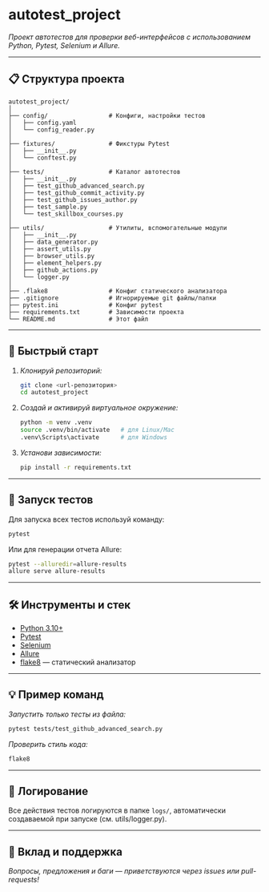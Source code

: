 # autotest_project

*Проект автотестов для проверки веб-интерфейсов с использованием Python, Pytest, Selenium и Allure.*

---

## 📋 Структура проекта

```
autotest_project/
│
├── config/                 # Конфиги, настройки тестов
│   ├── config.yaml
│   └── config_reader.py
│
├── fixtures/               # Фикстуры Pytest
│   ├── __init__.py
│   └── conftest.py
│
├── tests/                  # Каталог автотестов
│   ├── __init__.py
│   ├── test_github_advanced_search.py
│   ├── test_github_commit_activity.py
│   ├── test_github_issues_author.py
│   ├── test_sample.py
│   └── test_skillbox_courses.py
│
├── utils/                  # Утилиты, вспомогательные модули
│   ├── __init__.py
│   ├── data_generator.py
│   ├── assert_utils.py
│   ├── browser_utils.py
│   ├── element_helpers.py
│   ├── github_actions.py
│   └── logger.py
│
├── .flake8                 # Конфиг статического анализатора
├── .gitignore              # Игнорируемые git файлы/папки
├── pytest.ini              # Конфиг pytest
├── requirements.txt        # Зависимости проекта
└── README.md               # Этот файл
```

---

## 🚀 Быстрый старт

1. *Клонируй репозиторий:*

   ```sh
   git clone <url-репозитория>
   cd autotest_project
   ```

2. *Создай и активируй виртуальное окружение:*

   ```sh
   python -m venv .venv
   source .venv/bin/activate   # для Linux/Mac
   .venv\Scripts\activate      # для Windows
   ```

3. *Установи зависимости:*

   ```sh
   pip install -r requirements.txt
   ```

---

## 🧪 Запуск тестов

Для запуска всех тестов используй команду:

```sh
pytest
```

Или для генерации отчета Allure:

```sh
pytest --alluredir=allure-results
allure serve allure-results
```

---

## 🛠️ Инструменты и стек

- [Python 3.10+](https://www.python.org/)
- [Pytest](https://pytest.org/)
- [Selenium](https://selenium.dev/)
- [Allure](https://docs.qameta.io/allure/)
- [flake8](https://flake8.pycqa.org/) — статический анализатор

---

## 💡 Пример команд

*Запустить только тесты из файла:*
```sh
pytest tests/test_github_advanced_search.py
```

*Проверить стиль кода:*
```sh
flake8
```

---

## 📄 Логирование

Все действия тестов логируются в папке `logs/`, автоматически создаваемой при запуске (см. utils/logger.py).

---

## 🤝 Вклад и поддержка

*Вопросы, предложения и баги — приветствуются через issues или pull-requests!*
